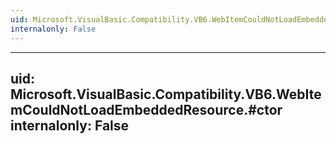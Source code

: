 ```yaml
---
uid: Microsoft.VisualBasic.Compatibility.VB6.WebItemCouldNotLoadEmbeddedResource
internalonly: False
---
```


---
uid: Microsoft.VisualBasic.Compatibility.VB6.WebItemCouldNotLoadEmbeddedResource.#ctor
internalonly: False
---
